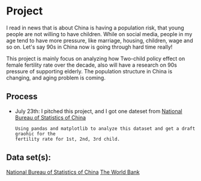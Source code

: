 # Project

I read in news that is about China is having a population risk, that young people are not willing to
have children. While on social media, people in my age tend to have more pressure, like marriage, 
housing, children, wage and so on. Let's say 90s in China now is going through hard time really! 

This project is mainly focus on analyzing how Two-child policy effect on female fertility rate over 
the decade, also will have a research on 90s pressure of supporting elderly. The population structure 
in China is changing, and aging problem is coming. 

## Process

- July 23th: 
      I pitched this project, and I got one dateset from
      [National Bureau of Statistics of China](http://www.stats.gov.cn/tjsj/ndsj/)
      
      Using pandas and matplotlib to analyze this dataset and get a draft graohic for the 
      fertility rate for 1st, 2nd, 3rd child.
     
      
 
## Data set(s):
[National Bureau of Statistics of China](http://www.stats.gov.cn/tjsj/ndsj/)
[The World Bank](https://data.worldbank.org/indicator/SP.DYN.TFRT.INend=2016&locations=CN&start=1960&view=chart)
